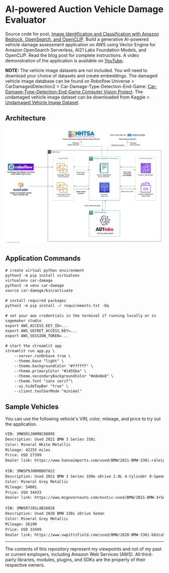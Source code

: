 # AI-powered Auction Vehicle Damage Evaluator

Source code for post, [Image Identification and Classification with Amazon Bedrock, OpenSearch, and OpenCLIP](https://garystafford.medium.com/image-identification-and-classification-with-amazon-bedrock-opensearch-and-openclip-5442baca1846). Build a generative AI-powered vehicle damage assessment application on AWS using Vector Engine for Amazon OpenSearch Serverless, AI21 Labs Foundation Models, and OpenCLIP. Read the blog post for complete instructions. A video demonstration of the application is available on [YouTube](https://youtu.be/vkouFozFSvE?si=Rot0JVXZ2OMtPN_0).

__NOTE:__ The vehicle image datasets are not included. You will need to download your choice of datasets and create embeddings. The damaged vehicle image database can be found on Roboflow Universe > CarDamagedDetection2 > Car-Damage-Type-Detection-End-Game: [Car-Damage-Type-Detection-End-Game Computer Vision Project](https://universe.roboflow.com/cardamageddetection2/car-damage-type-detection-end-game). The undamaged vehicle image dataset can be downloaded from Kaggle > [Undamaged Vehicle Image Dataset](https://www.kaggle.com/datasets/garystafford/undamaged-vehicle-image-dataset).

## Architecture

![Architecture](diagrams/Architecture_OpenCLIP_v2.png)

## Application Commands

```shell
# create virtual python environment
python3 -m pip install virtualenv
virtualenv car-damage
python3 -m venv car-damage
source car-damage/bin/activate

# install required packages
python3 -m pip install -r requirements.txt -Uq

# set your aws credentials in the terminal if running locally or in sagemaker studio
export AWS_ACCESS_KEY_ID=...
export AWS_SECRET_ACCESS_KEY=...
export AWS_SESSION_TOKEN=...

# start the streamlit app
streamlit run app.py \
    --server.runOnSave true \
    --theme.base "light" \
    --theme.backgroundColor "#ffffff" \
    --theme.primaryColor "#1455ba" \
    --theme.secondaryBackgroundColor "#e8e8e8" \
    --theme.font "sans serif"\
    --ui.hideTopBar "true" \
    --client.toolbarMode "minimal"
```

## Sample Vehicles

You can use the following vehicle's VIN, color, mileage, and price to try out the application.

```txt
VIN: 3MW5R1J00M8C08095
Description: Used 2021 BMW 3 Series 330i
Color: Mineral White Metallic
Mileage: 42255 miles
Price: USD 27399
Dealer link: https://www.hannaimports.com/used/BMW/2021-BMW-330i-raleigh-nc-c4666a370a0e0a9335458373f144b656.htm

VIN: 3MW5P9J08M8B97822
Description: Used 2021 BMW 3 Series 330e xDrive 2.0L 4-Cylinder 8-Speed Automatic Sport AWD
Color: Mineral Grey Metallic
Mileage: 54001
Price: USD 34433
Dealer link: https://www.mcgovernauto.com/exotic-used/BMW/2021-BMW-3+Series-058a86b80a0e0a945926c74ee94f5183.htm

VIN: 3MW5R7J01L8B16026
Description: Used 2020 BMW 330i xDrive Sedan
Color: Mineral Grey Metallic
Mileage: 26190
Price: USD 33499
Dealer link: https://www.vwpittsfield.com/used/BMW/2020-BMW-330i-b82ca94b0a0e094a74e2589da13cd025.htm
```

---
The contents of this repository represent my viewpoints and not of my past or current employers, including Amazon Web Services (AWS). All third-party libraries, modules, plugins, and SDKs are the property of their respective owners.
